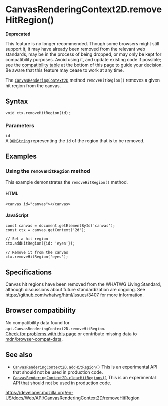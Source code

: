 # CanvasRenderingContext2D.removeHitRegion()

**Deprecated**

This feature is no longer recommended. Though some browsers might still support it, it may have already been removed from the relevant web standards, may be in the process of being dropped, or may only be kept for compatibility purposes. Avoid using it, and update existing code if possible; see the [compatibility table](#browser_compatibility) at the bottom of this page to guide your decision. Be aware that this feature may cease to work at any time.

The [`CanvasRenderingContext2D`](../canvasrenderingcontext2d) method `removeHitRegion()` removes a given hit region from the canvas.

## Syntax

    void ctx.removeHitRegion(id);

### Parameters

`id`  
A [`DOMString`](../domstring) representing the `id` of the region that is to be removed.

## Examples

### Using the `removeHitRegion` method

This example demonstrates the `removeHitRegion()` method.

#### HTML

    <canvas id="canvas"></canvas>

#### JavaScript

    const canvas = document.getElementById('canvas');
    const ctx = canvas.getContext('2d');

    // Set a hit region
    ctx.addHitRegion({id: 'eyes'});

    // Remove it from the canvas
    ctx.removeHitRegion('eyes');

## Specifications

Canvas hit regions have been removed from the WHATWG Living Standard, although discussions about future standardization are ongoing. See <https://github.com/whatwg/html/issues/3407> for more information.

## Browser compatibility

No compatibility data found for `api.CanvasRenderingContext2D.removeHitRegion`.  
[Check for problems with this page](#on-github) or contribute missing data to [mdn/browser-compat-data](https://github.com/mdn/browser-compat-data).

## See also

- [`CanvasRenderingContext2D.addHitRegion()`](addhitregion) <span class="icon experimental" viewbox="0 0 100 100" xmlns="http://www.w3.org/2000/svg" role="img"> This is an experimental API that should not be used in production code. </span>
- [`CanvasRenderingContext2D.clearHitRegions()`](clearhitregions) <span class="icon experimental" viewbox="0 0 100 100" xmlns="http://www.w3.org/2000/svg" role="img"> This is an experimental API that should not be used in production code. </span>

<a href="https://developer.mozilla.org/en-US/docs/Web/API/CanvasRenderingContext2D/removeHitRegion" class="_attribution-link">https://developer.mozilla.org/en-US/docs/Web/API/CanvasRenderingContext2D/removeHitRegion</a>

